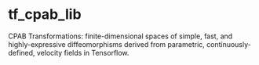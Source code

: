 # tf_cpab_lib
CPAB Transformations: finite-dimensional spaces of simple, fast, and highly-expressive diffeomorphisms derived from parametric, continuously-defined, velocity fields in Tensorflow.
